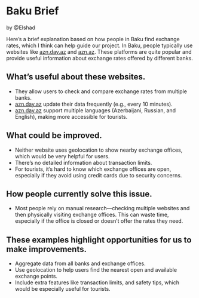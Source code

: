 # Baku Brief

by @Elshad 

Here’s a brief explanation based on how people in Baku find exchange rates, which I think can help guide our project.
In Baku, people typically use websites like [azn.day.az](https://azn.day.az/) and [azn.az](https://azn.az/). These platforms are quite popular and provide useful information about exchange rates offered by different banks.

## What’s useful about these websites.
- They allow users to check and compare exchange rates from multiple banks.
- [azn.day.az](https://azn.day.az/) update their data frequently (e.g., every 10 minutes).
- [azn.day.az](https://azn.day.az/) support multiple languages (Azerbaijani, Russian, and English), making more accessible for tourists.

## What could be improved.
- Neither website uses geolocation to show nearby exchange offices, which would be very helpful for users.
- There’s no detailed information about transaction limits.
- For tourists, it’s hard to know which exchange offices are open, especially if they avoid using credit cards due to security concerns.

## How people currently solve this issue.
- Most people rely on manual research—checking multiple websites and then physically visiting exchange offices. This can waste time, especially if the office is closed or doesn’t offer the rates they need.

## These examples highlight opportunities for us to make improvements.
- Aggregate data from all banks and exchange offices.
- Use geolocation to help users find the nearest open and available exchange points.
- Include extra features like transaction limits, and safety tips, which would be especially useful for tourists.